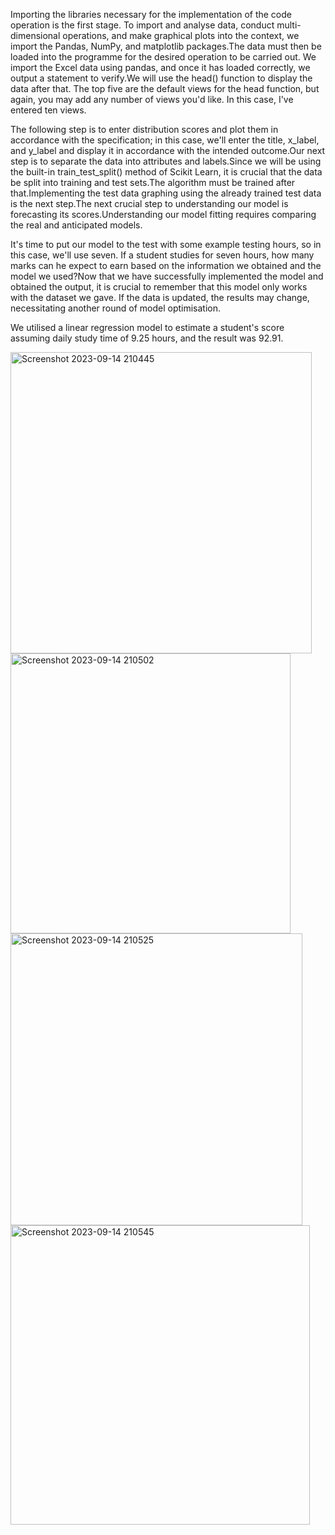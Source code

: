 Importing the libraries necessary for the implementation of the code operation is the first stage.  To import and analyse data, conduct multi-dimensional operations, and make graphical plots into the context, we import the Pandas, NumPy, and matplotlib packages.The data must then be loaded into the programme for the desired operation to be carried out. We import the Excel data using pandas, and once it has loaded correctly, we output a statement to verify.We will use the head() function to display the data after that. The top five are the default views for the head function, but again, you may add any number of views you'd like. In this case, I've entered ten views.


The following step is to enter distribution scores and plot them in accordance with the specification; in this case, we'll enter the title, x_label, and y_label and display it in accordance with the intended outcome.Our next step is to separate the data into attributes and labels.Since we will be using the built-in train_test_split() method of Scikit Learn, it is crucial that the data be split into training and test sets.The algorithm must be trained after that.Implementing the test data graphing using the already trained test data is the next step.The next crucial step to understanding our model is forecasting its scores.Understanding our model fitting requires comparing the real and anticipated models.


It's time to put our model to the test with some example testing hours, so in this case, we'll use seven. If a student studies for seven hours, how many marks can he expect to earn based on the information we obtained and the model we used?Now that we have successfully implemented the model and obtained the output, it is crucial to remember that this model only works with the dataset we gave. If the data is updated, the results may change, necessitating another round of model optimisation.


We utilised a linear regression model to estimate a student's score assuming daily study time of 9.25 hours, and the result was 92.91.


<img width="482" alt="Screenshot 2023-09-14 210445" src="https://github.com/Adlin02/Study-hours-percentage-prediction/assets/124078581/88e67ee3-f0ea-4a85-8a71-d22adb86f817">


<img width="448" alt="Screenshot 2023-09-14 210502" src="https://github.com/Adlin02/Study-hours-percentage-prediction/assets/124078581/0ab1bd6b-51c8-48b5-91d3-30855acf4f02">


<img width="467" alt="Screenshot 2023-09-14 210525" src="https://github.com/Adlin02/Study-hours-percentage-prediction/assets/124078581/933080cb-e363-429f-85ac-d2288c82e05e">


<img width="479" alt="Screenshot 2023-09-14 210545" src="https://github.com/Adlin02/Study-hours-percentage-prediction/assets/124078581/6b6b7df5-261e-4943-b4e2-923c99d2b35d">



